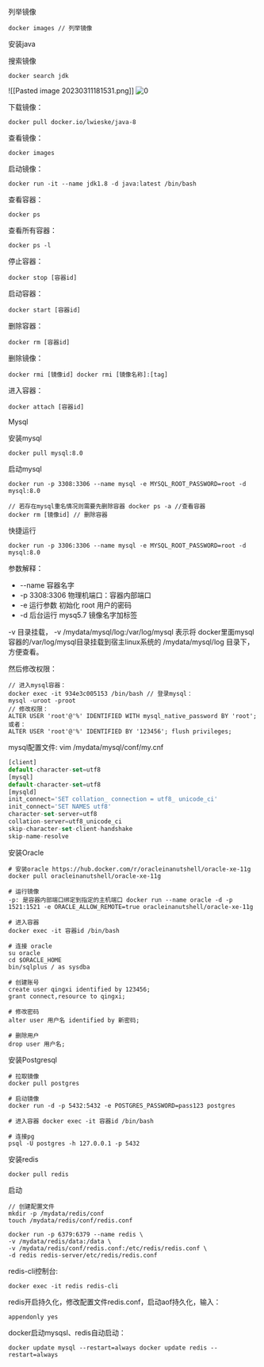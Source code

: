 列举镜像

```
docker images // 列举镜像
```

安装java

搜索镜像

```
docker search jdk
```
![[Pasted image 20230311181531.png]]
![0](https://note.youdao.com/yws/res/38/884AF489363F47AAA8B87F707EB14C16)

下载镜像：

```
docker pull docker.io/lwieske/java-8
```

查看镜像：

```
docker images
```

启动镜像：

```
docker run -it --name jdk1.8 -d java:latest /bin/bash
```

查看容器：

```
docker ps
```

查看所有容器：

```
docker ps -l
```

停止容器：

```
docker stop [容器id]
```

启动容器：

```
docker start [容器id]
```

删除容器：

```
docker rm [容器id]
```

删除镜像：

```
docker rmi [镜像id] docker rmi [镜像名称]:[tag]
```

进入容器：

```
docker attach [容器id]
```

Mysql

安装mysql

```
docker pull mysql:8.0
```

启动mysql

```
docker run -p 3308:3306 --name mysql -e MYSQL_ROOT_PASSWORD=root -d mysql:8.0 

// 若存在mysql重名情况则需要先删除容器 docker ps -a //查看容器 
docker rm [镜像id] // 删除容器
```

快捷运行

```
docker run -p 3306:3306 --name mysql -e MYSQL_ROOT_PASSWORD=root -d mysql:8.0
```

参数解释：

-   --name 容器名字
-   -p 3308:3306 物理机端口：容器内部端口
-   -e 运行参数 初始化 root 用户的密码
-   -d 后台运行 mysq5.7 镜像名字加标签

-v 目录挂载，
-v /mydata/mysql/log:/var/log/mysql 表示将 docker里面mysql容器的/var/log/mysql目录挂载到宿主linux系统的 /mydata/mysql/log 目录下，方便查看。

然后修改权限：

```
// 进入mysql容器： 
docker exec -it 934e3c005153 /bin/bash // 登录mysql： 
mysql -uroot -proot 
// 修改权限： 
ALTER USER 'root'@'%' IDENTIFIED WITH mysql_native_password BY 'root'; 
或者：
ALTER USER 'root'@'%' IDENTIFIED BY '123456'; flush privileges;
```

mysql配置文件: vim /mydata/mysql/conf/my.cnf

``` js
[client] 
default-character-set=utf8 
[mysql] 
default-character-set=utf8 
[mysqld] 
init_connect='SET collation_ connection = utf8_ unicode_ci' 
init_connect='SET NAMES utf8' 
character-set-server=utf8 
collation-server=utf8_unicode_ci 
skip-character-set-client-handshake 
skip-name-resolve
```

安装Oracle

```
# 安装oracle https://hub.docker.com/r/oracleinanutshell/oracle-xe-11g 
docker pull oracleinanutshell/oracle-xe-11g 

# 运行镜像 
-p: 是容器内部端口绑定到指定的主机端口 docker run --name oracle -d -p 1521:1521 -e ORACLE_ALLOW_REMOTE=true oracleinanutshell/oracle-xe-11g

# 进入容器 
docker exec -it 容器id /bin/bash 

# 连接 oracle 
su oracle 
cd $ORACLE_HOME 
bin/sqlplus / as sysdba 

# 创建账号 
create user qingxi identified by 123456;
grant connect,resource to qingxi; 

# 修改密码 
alter user 用户名 identified by 新密码; 

# 删除用户 
drop user 用户名;
```

安装Postgresql

```
# 拉取镜像 
docker pull postgres 

# 启动镜像 
docker run -d -p 5432:5432 -e POSTGRES_PASSWORD=pass123 postgres 

# 进入容器 docker exec -it 容器id /bin/bash 

# 连接pg 
psql -U postgres -h 127.0.0.1 -p 5432
```

安装redis

```
docker pull redis
```

启动

```
// 创建配置文件 
mkdir -p /mydata/redis/conf 
touch /mydata/redis/conf/redis.conf
```

```
docker run -p 6379:6379 --name redis \ 
-v /mydata/redis/data:/data \ 
-v /mydata/redis/conf/redis.conf:/etc/redis/redis.conf \ 
-d redis redis-server/etc/redis/redis.conf
```

redis-cli控制台:

```
docker exec -it redis redis-cli
```

redis开启持久化，修改配置文件redis.conf，启动aof持久化，输入：

```
appendonly yes
```

docker启动mysqsl、redis自动启动：

```
docker update mysql --restart=always docker update redis --restart=always
```